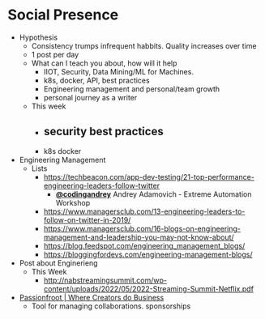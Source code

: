 # Social Presence
- Hypothesis
	- Consistency trumps infrequent habbits. Quality increases over time
	- 1 post per day
	- What can I teach you about, how will it help
		- IIOT, Security, Data Mining/ML for Machines.
		- k8s, docker, API, best practices
		- Engineering management  and personal/team growth
		- personal journey as a writer
	- This week
		- security best practices
			-
		- k8s docker
- Engineering Management
	- Lists
		- https://techbeacon.com/app-dev-testing/21-top-performance-engineering-leaders-follow-twitter
			- **[@codingandrey](https://twitter.com/codingandrey)**   Andrey Adamovich   - Extreme Automation Workshop
		- https://www.managersclub.com/13-engineering-leaders-to-follow-on-twitter-in-2019/
		- https://www.managersclub.com/16-blogs-on-engineering-management-and-leadership-you-may-not-know-about/
		- https://blog.feedspot.com/engineering_management_blogs/
		- https://bloggingfordevs.com/engineering-management-blogs/
- Post about Enginerieng
	- This Week
		- http://nabstreamingsummit.com/wp-content/uploads/2022/05/2022-Streaming-Summit-Netflix.pdf
- [Passionfroot | Where Creators do Business](https://www.passionfroot.me/)
	- Tool for managing collaborations. sponsorships